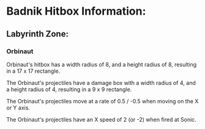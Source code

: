 # **Badnik Hitbox Information:**
## **Labyrinth Zone:**  
### **Orbinaut**
Orbinaut's hitbox has a width radius of 8, and a height radius of 8, resulting in a 17 x 17 rectangle.

The Orbinaut's projectiles have a damage box with a width radius of 4, and a height radius of 4, resulting in a 9 x 9 rectangle.

The Orbinaut's projectiles move at a rate of 0.5 / -0.5 when moving on the X or Y axis.

The Orbinaut's projectiles have an X speed of 2 (or -2) when fired at Sonic.
